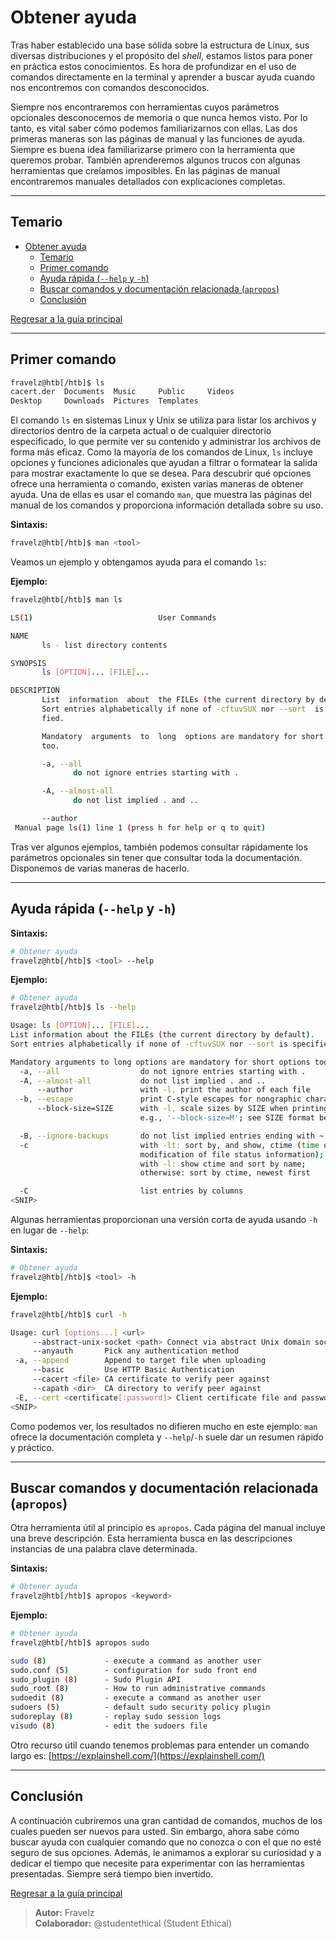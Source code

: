 # Obtener ayuda

Tras haber establecido una base sólida sobre la estructura de Linux, sus diversas distribuciones y el propósito del *shell*, estamos listos para poner en práctica estos conocimientos. Es hora de profundizar en el uso de comandos directamente en la terminal y aprender a buscar ayuda cuando nos encontremos con comandos desconocidos.

Siempre nos encontraremos con herramientas cuyos parámetros opcionales desconocemos de memoria o que nunca hemos visto. Por lo tanto, es vital saber cómo podemos familiarizarnos con ellas. Las dos primeras maneras son las páginas de manual y las funciones de ayuda. Siempre es buena idea familiarizarse primero con la herramienta que queremos probar. También aprenderemos algunos trucos con algunas herramientas que creíamos imposibles. En las páginas de manual encontraremos manuales detallados con explicaciones completas.

---

## Temario

- [Obtener ayuda](#obtener-ayuda)
  - [Temario](#temario)
  - [Primer comando](#primer-comando)
  - [Ayuda rápida (`--help` y `-h`)](#ayuda-rápida---help-y--h)
  - [Buscar comandos y documentación relacionada (`apropos`)](#buscar-comandos-y-documentación-relacionada-apropos)
  - [Conclusión](#conclusión)

[Regresar a la guía principal](./../readme.md#temario)

---

## Primer comando

```bash
fravelz@htb[/htb]$ ls
cacert.der  Documents  Music     Public     Videos
Desktop     Downloads  Pictures  Templates
```

El comando `ls` en sistemas Linux y Unix se utiliza para listar los archivos y directorios dentro de la carpeta actual o de cualquier directorio especificado, lo que permite ver su contenido y administrar los archivos de forma más eficaz. Como la mayoría de los comandos de Linux, `ls` incluye opciones y funciones adicionales que ayudan a filtrar o formatear la salida para mostrar exactamente lo que se desea. Para descubrir qué opciones ofrece una herramienta o comando, existen varias maneras de obtener ayuda. Una de ellas es usar el comando `man`, que muestra las páginas del manual de los comandos y proporciona información detallada sobre su uso.

**Sintaxis:**

``` bash
fravelz@htb[/htb]$ man <tool>
```

Veamos un ejemplo y obtengamos ayuda para el comando `ls`:

**Ejemplo:**

``` bash
fravelz@htb[/htb]$ man ls
```

``` bash
LS(1)                            User Commands                           LS(1)

NAME
       ls - list directory contents

SYNOPSIS
       ls [OPTION]... [FILE]...

DESCRIPTION
       List  information  about  the FILEs (the current directory by default).
       Sort entries alphabetically if none of -cftuvSUX nor --sort  is  speci‐
       fied.

       Mandatory  arguments  to  long  options are mandatory for short options
       too.

       -a, --all
              do not ignore entries starting with .

       -A, --almost-all
              do not list implied . and ..

       --author
 Manual page ls(1) line 1 (press h for help or q to quit)
```

Tras ver algunos ejemplos, también podemos consultar rápidamente los parámetros opcionales sin tener que consultar toda la documentación. Disponemos de varias maneras de hacerlo.

---

## Ayuda rápida (`--help` y `-h`)

**Sintaxis:**

```bash
# Obtener ayuda
fravelz@htb[/htb]$ <tool> --help
```

**Ejemplo:**

```bash
# Obtener ayuda
fravelz@htb[/htb]$ ls --help
```

``` bash
Usage: ls [OPTION]... [FILE]...
List information about the FILEs (the current directory by default).
Sort entries alphabetically if none of -cftuvSUX nor --sort is specified.

Mandatory arguments to long options are mandatory for short options too.
  -a, --all                  do not ignore entries starting with .
  -A, --almost-all           do not list implied . and ..
      --author               with -l, print the author of each file
  -b, --escape               print C-style escapes for nongraphic characters
      --block-size=SIZE      with -l, scale sizes by SIZE when printing them;
                             e.g., '--block-size=M'; see SIZE format below

  -B, --ignore-backups       do not list implied entries ending with ~
  -c                         with -lt: sort by, and show, ctime (time of last
                             modification of file status information);
                             with -l: show ctime and sort by name;
                             otherwise: sort by ctime, newest first

  -C                         list entries by columns
<SNIP>
```

Algunas herramientas proporcionan una versión corta de ayuda usando `-h` en lugar de `--help`:

**Sintaxis:**

``` bash
# Obtener ayuda
fravelz@htb[/htb]$ <tool> -h
```

**Ejemplo:**

``` bash
fravelz@htb[/htb]$ curl -h
```

``` bash
Usage: curl [options...] <url>
     --abstract-unix-socket <path> Connect via abstract Unix domain socket
     --anyauth       Pick any authentication method
 -a, --append        Append to target file when uploading
     --basic         Use HTTP Basic Authentication
     --cacert <file> CA certificate to verify peer against
     --capath <dir>  CA directory to verify peer against
 -E, --cert <certificate[:password]> Client certificate file and password
<SNIP>
```

Como podemos ver, los resultados no difieren mucho en este ejemplo: `man` ofrece la documentación completa y `--help`/`-h` suele dar un resumen rápido y práctico.

---

## Buscar comandos y documentación relacionada (`apropos`)

Otra herramienta útil al principio es `apropos`. Cada página del manual incluye una breve descripción. Esta herramienta busca en las descripciones instancias de una palabra clave determinada.

**Sintaxis:**

``` bash
# Obtener ayuda
fravelz@htb[/htb]$ apropos <keyword>
```

**Ejemplo:**

``` bash
# Obtener ayuda
fravelz@htb[/htb]$ apropos sudo
```

``` bash
sudo (8)             - execute a command as another user
sudo.conf (5)        - configuration for sudo front end
sudo_plugin (8)      - Sudo Plugin API
sudo_root (8)        - How to run administrative commands
sudoedit (8)         - execute a command as another user
sudoers (5)          - default sudo security policy plugin
sudoreplay (8)       - replay sudo session logs
visudo (8)           - edit the sudoers file
```

Otro recurso útil cuando tenemos problemas para entender un comando largo es: [https://explainshell.com/](https://explainshell.com/)

---

## Conclusión

A continuación cubriremos una gran cantidad de comandos, muchos de los cuales pueden ser nuevos para usted. Sin embargo, ahora sabe cómo buscar ayuda con cualquier comando que no conozca o con el que no esté seguro de sus opciones. Además, le animamos a explorar su curiosidad y a dedicar el tiempo que necesite para experimentar con las herramientas presentadas. Siempre será tiempo bien invertido.

[Regresar a la guía principal](./../readme.md#temario)

> **Autor:** Fravelz  
> **Colaborador:** @studentethical (Student Ethical)
